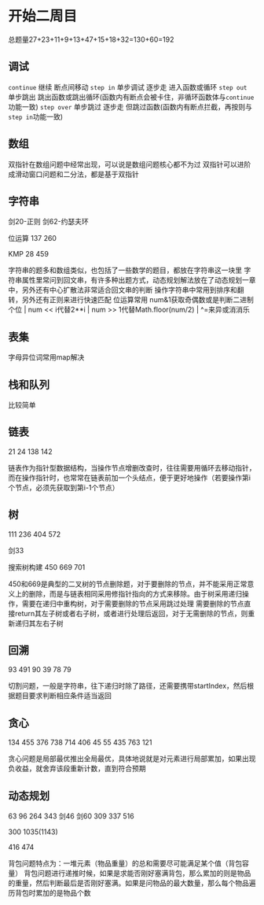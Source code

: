# 开始二周目

总题量27+23+11+9+13+47+15+18+32=130+60=192

## 调试

`continue` 继续 断点间移动
`step in` 单步调试 逐步走 进入函数或循环
`step out` 单步跳出  跳出函数或跳出循环(函数内有断点会被卡住，非循环函数体与`continue`功能一致)
`step over` 单步跳过 逐步走 但跳过函数(函数内有断点拦截，再按则与`step in`功能一致)

## 数组

双指针在数组问题中经常出现，可以说是数组问题核心都不为过
双指针可以进阶成滑动窗口问题和二分法，都是基于双指针

## 字符串

剑20-正则
剑62-约瑟夫环

位运算
137
260

KMP
28
459

字符串的题多和数组类似，也包括了一些数学的题目，都放在字符串这一块里
字符串属性里常问到回文串，有许多种出题方式，动态规划解法放在了动态规划一章中，另外还有中心扩散法非常适合回文串的判断
操作字符串中常用到排序和翻转，另外还有正则来进行快速匹配
位运算常用 num&1获取奇偶数或是判断二进制个位 | num << i代替2**i | num >> 1代替Math.floor(num/2) | ^=来异或消消乐

## 表集

字母异位词常用map解决

## 栈和队列

比较简单

## 链表

21
24
138
142

链表作为指针型数据结构，当操作节点增删改查时，往往需要用循环去移动指针，而在操作指针时，也常常在链表前加一个头结点，便于更好地操作（若要操作第i个节点，必须先获取到第i-1个节点）

## 树

111
236
404
572

剑33

搜索树构建
450
669
701

450和669是典型的二叉树的节点删除题，对于要删除的节点，并不能采用正常意义上的删除，而是与链表相同采用修指针指向的方式来移除。由于树采用递归操作，需要在递归中重构树，对于需要删除的节点采用跳过处理
需要删除的节点直接return其左子树或者右子树，或者进行处理后返回，对于无需删除的节点，则重新递归其左右子树

## 回溯

93
491
90
39
78
79

切割问题，一般是字符串，往下递归时除了路径，还需要携带startIndex，然后根据题目要求判断相应条件适当返回

## 贪心

134
455
376
738
714
406
45
55
435
763
121

贪心问题是局部最优推出全局最优，具体地说就是对元素进行局部累加，如果出现负收益，就舍弃该段重新计数，直到符合预期

## 动态规划

63
96
264
343
剑46
剑60
309
337
516

300
1035(1143)

416
474

背包问题特点为：一堆元素（物品重量）的总和需要尽可能满足某个值（背包容量）
背包问题进行递推时候，如果是求能否刚好塞满背包，那么累加的则是物品的重量，然后判断最后是否刚好塞满。如果是问物品的最大数量，那么每个物品遍历背包时累加的是物品个数
